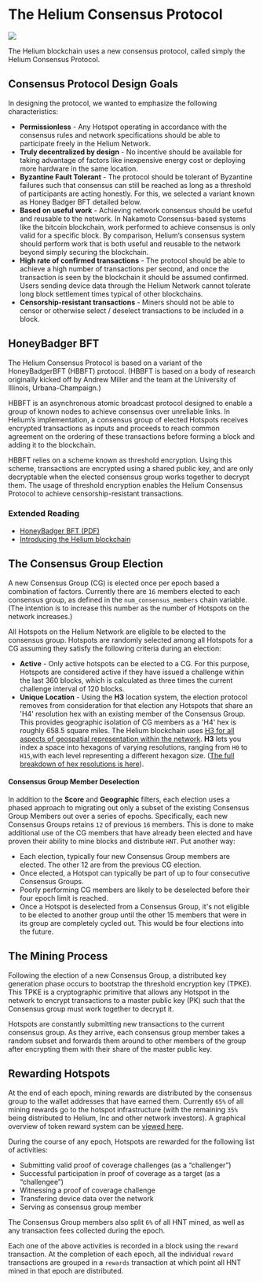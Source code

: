 # The Helium Consensus Protocol

![](../.gitbook/assets/artboard-copy-17.jpg)

The Helium blockchain uses a new consensus protocol, called simply the Helium Consensus Protocol.

## Consensus Protocol Design Goals

In designing the protocol, we wanted to emphasize the following characteristics:

* **Permissionless** - Any Hotspot operating in accordance with the consensus rules and network specifications should be able to participate freely in the Helium Network. 
* **Truly decentralized by design** - No incentive should be available for taking advantage of factors like inexpensive energy cost or deploying more hardware in the same location. 
* **Byzantine Fault Tolerant** - The protocol should be tolerant of Byzantine failures such that consensus can still be reached as long as a threshold of participants are acting honestly. For this, we selected a variant known as Honey Badger BFT detailed below. 
* **Based on useful work** - Achieving network consensus should be useful and reusable to the network. In Nakamoto Consensus-based systems like the bitcoin blockchain, work performed to achieve consensus is only valid for a specific block. By comparison, Helium’s consensus system should perform work that is both useful and reusable to the network beyond simply securing the blockchain. 
* **High rate of confirmed transactions** - The protocol should be able to achieve a high number of transactions per second, and once the transaction is seen by the blockchain it should be assumed confirmed. Users sending device data through the Helium Network cannot tolerate long block settlement times typical of other blockchains. 
* **Censorship-resistant transactions** - Miners should not be able to censor or otherwise select / deselect transactions to be included in a block. 

## HoneyBadger BFT

The Helium Consensus Protocol is based on a variant of the HoneyBadgerBFT \(HBBFT\) protocol. \(HBBFT is based on a body of research originally kicked off by Andrew Miller and the team at the University of Illinois, Urbana-Champaign.\)

HBBFT is an asynchronous atomic broadcast protocol designed to enable a group of known nodes to achieve consensus over unreliable links. In Helium’s implementation, a consensus group of elected Hotspots receives encrypted transactions as inputs and proceeds to reach common agreement on the ordering of these transactions before forming a block and adding it to the blockchain.

HBBFT relies on a scheme known as threshold encryption. Using this scheme, transactions are encrypted using a shared public key, and are only decryptable when the elected consensus group works together to decrypt them. The usage of threshold encryption enables the Helium Consensus Protocol to achieve censorship-resistant transactions.

### Extended Reading

* [HoneyBadger BFT \(PDF\)](https://eprint.iacr.org/2016/199.pdf)
* [Introducing the Helium blockchain](https://blog.helium.com/introducing-the-helium-blockchain-dc2f8997083c)

## The Consensus Group Election

A new Consensus Group \(CG\) is elected once per epoch based a combination of factors. Currently there are `16` members elected to each consensus group, as defined in the `num_consensus_members` chain variable. \(The intention is to increase this number as the number of Hotspots on the network increases.\)

All Hotspots on the Helium Network are eligible to be elected to the consensus group. Hotspots are randomly selected among all Hotspots for a CG assuming they satisfy the following criteria during an election:

* **Active** - Only active hotspots can be elected to a CG. For this purpose, Hotspots are considered active if they have issued a challenge within the last 360 blocks, which is calculated as three times the current challenge interval of 120 blocks.
* **Unique Location** - Using the **H3** location system, the election protocol removes from consideration for that election any Hotspots that share an 'H4' resolution hex with an existing member of the Consensus Group. This provides geographic isolation of CG members as a 'H4' hex is roughly 658.5 square miles. The Helium blockchain uses [H3 for all aspects of geospatial representation within the network](https://blog.helium.com/mapping-the-world-with-hexagons-49f57d8b3df5). **H3** lets you index a space into hexagons of varying resolutions, ranging from `H0` to `H15`,with each level representing a different hexagon size. \([The full breakdown of hex resolutions is here](https://github.com/uber/h3/blob/master/docs/core-library/restable.md)\).

#### Consensus Group Member Deselection

In addition to the **Score** and **Geographic** filters, each election uses a phased approach to migrating out only a subset of the existing  Consensus Group Members out over a series of epochs. Specifically, each new Consensus Groups retains `12` of previous `16` members. This is done to make additional use of the CG members that have already been elected and have proven their ability to mine blocks and distribute `HNT`. Put another way:

* Each election, typically four new Consensus Group members are elected. The other 12 are from the previous CG election. 
* Once elected, a Hotspot can typically be part of up to four consecutive Consensus Groups.  
* Poorly performing CG members are likely to be deselected before their four epoch limit is reached. 
* Once a Hotspot is deselected from a Consensus Group, it's not eligible to be elected to another group until the other 15 members that were in its group are completely cycled out. This would be four elections into the future.



## The Mining Process

Following the election of a new Consensus Group, a distributed key generation phase occurs to bootstrap the threshold encryption key \(TPKE\). This TPKE is a cryptographic primitive that allows any Hotspot in the network to encrypt transactions to a master public key \(PK\) such that the Consensus group must work together to decrypt it.

Hotspots are constantly submitting new transactions to the current consensus group. As they arrive, each consensus group member takes a random subset and forwards them around to other members of the group after encrypting them with their share of the master public key.

## Rewarding Hotspots

At the end of each epoch, mining rewards are distributed by the consensus group to the wallet addresses that have earned them. Currently `65%` of all mining rewards go to the hotspot infrastructure \(with the remaining `35%` being distributed to Helium, Inc and other network investors\). A graphical overview of token reward system can be [viewed here](https://www.helium.com/tokens).

During the course of any epoch, Hotspots are rewarded for the following list of activities:

* Submitting valid proof of coverage challenges \(as a “challenger”\)
* Successful participation in proof of coverage as a target \(as a “challengee”\) 
* Witnessing a proof of coverage challenge
* Transfering device data over the network 
* Serving as consensus group member

The Consensus Group members also split `6%` of all HNT mined, as well as any transaction fees collected during the epoch.

Each one of the above activities is recorded in a block using the `reward` transaction. At the completion of each epoch, all the individual `reward` transactions are grouped in a `rewards` transaction at which point all HNT mined in that epoch are distributed.

